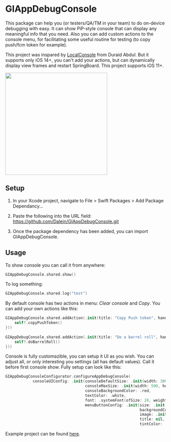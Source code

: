 

# **GIAppDebugConsole**

This package can help you (or testers/QA/TM in your team) to do on-device debugging with easy. It can show PiP-style console that can display any meaningful info that you need. Also you can add custom actions to the console menu, for facilitating some useful routine for testing (to copy push/fcm token for example).

This project was inspared by [LocalConsole](https://github.com/duraidabdul/LocalConsole) from Duraid Abdul. But it supports only iOS 14+, you can't add your actions, but can dynamically display view frames and restart SpringBoard. This project supports iOS 11+.

<div>
  <img src="https://user-images.githubusercontent.com/4835671/120287761-0014ff80-c2d9-11eb-8202-ddae8ee911aa.mp4" width="320">
</div>


## **Setup**

1. In your Xcode project, navigate to File > Swift Packages > Add Package Dependancy...

2. Paste the following into the URL field: https://github.com/Dalein/GIAppDebugConsole.git

3. Once the package dependency has been added, you can import GIAppDebugConsole.


## **Usage**

To show console you can call it from anywhere: 
```swift
GIAppDebugConsole.shared.show()
```

To log something: 
```swift
GIAppDebugConsole.shared.log("test")
```

By default console has two actions in menu: *Clear console* and *Copy*.
You can add your own actions like this:

```swift
GIAppDebugConsole.shared.addAction(.init(title: "Copy Push token", handler: { [weak self] in
    self?.copyPushToken()
}))
        
GIAppDebugConsole.shared.addAction(.init(title: "Do a barrel roll", handler: { [weak self] in
    self?.doBarrelRoll()
}))
```

Console is fully customazible, you can setup it UI as you wish. You can adjust all, or only interesting you settings (all has default values). Call it before first console show. Fully setup can look like this:

```swift
GIAppDebugConsoleConfigurator.configureAppDebugConsole(
            consoleUIConfig: .init(consoleDefaultSize: .init(width: 300, height: 200),
                                   consoleMaxSize: .init(width: 500, height: 500),
                                   consoleBackgroundColor: .red,
                                   textColor: .white,
                                   font: .systemFont(ofSize: 20, weight: .bold),
                                   menuButtonConfig: .init(size: .init(width: 50, height: 50),
                                                           backgroundColor: .black,
                                                           image: .init(named: "ellipsis"),
                                                           title: nil,
                                                           tintColor: .blue, alpha: 0.7)))
```



Example project can be found [here](https://github.com/Dalein/GIAppDebugConsoleUsageExample).
